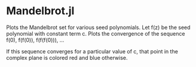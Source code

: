 # Mandelbrot.jl
Plots the Mandelbrot set for various seed polynomials. 
Let f(z) be the seed polynomial with constant term c.
Plots the convergence of the sequence f(0), f(f(0)), f(f(f(0))), ...


If this sequence converges for a particular value of c, that point in the complex plane is colored red and blue otherwise. 

